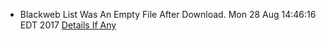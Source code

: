 * Blackweb List Was An Empty File After Download. Mon 28 Aug 14:46:16 EDT 2017
[Details If Any](https://github.com/deathbybandaid/piholeparser/blob/master/RecentRunLogs/parsingscripts/Blackweb.md)

